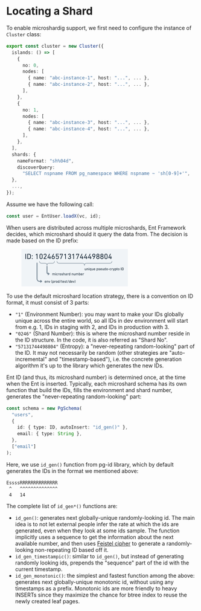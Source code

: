 # Locating a Shard

To enable microshardig support, we first need to configure the instance of `Cluster` class:

```typescript
export const cluster = new Cluster({
  islands: () => [
    {
      no: 0,
      nodes: [
        { name: "abc-instance-1", host: "...", ... },
        { name: "abc-instance-2", host: "...", ... },
      ],
    },
    {
      no: 1,
      nodes: [
        { name: "abc-instance-3", host: "...", ... },
        { name: "abc-instance-4", host: "...", ... },
      ],
    },
  ],
  shards: {
    nameFormat: "sh%04d",
    discoverQuery:
      "SELECT nspname FROM pg_namespace WHERE nspname ~ 'sh[0-9]+'",
  },
  ...,
});
```

Assume we have the following call:

```typescript
const user = EntUser.loadX(vc, id);
```

When users are distributed across multiple microshards, Ent Framework decides, which microshard should it query the data from. The decision is made based on the ID prefix:

<figure><img src="../.gitbook/assets/image.png" alt="" width="282"><figcaption></figcaption></figure>

To use the default microshard location strategy, there is a convention on ID format, it must consist of 3 parts:

* `"1"` (Environment Number): you may want to make your IDs globally unique across the entire world, so all IDs in dev environment will start from e.g. 1, IDs in staging with 2, and IDs in production with 3.
* `"0246"` (Shard Number): this is where the microshard number reside in the ID structure. In the code, it is also referred as "Shard No".
* `"57131744498804"` (Entropy): a "never-repeating random-looking" part of the ID. It may not necessarily be random (other strategies are "auto-incremental" and "timestamp-based"), i.e. the concrete generation algorithm it's up to the library which generates the new IDs.

Ent ID (and thus, its microshard number) is determined once, at the time when the Ent is inserted. Typically, each microshard schema has its own function that build the IDs, fills the environment and shard number, generates the "never-repeating random-looking" part:

```typescript
const schema = new PgSchema(
  "users",
  {
    id: { type: ID, autoInsert: "id_gen()" },
    email: { type: String },
  },
  ["email"]
);
```

Here, we use `id_gen()` function from pg-id library, which by default generates the IDs in the format we mentioned above:

```
EssssRRRRRRRRRRRRRR
 ^   ^^^^^^^^^^^^^^
 4   14
```

The complete list of `id_gen*()` functions are:

* `id_gen()`: generates next globally-unique randomly-looking id. The main idea is to not let external people infer the rate at which the ids are generated, even when they look at some ids sample. The function implicitly uses a sequence to get the information about the next available number, and then uses [Feistel cipher](https://en.wikipedia.org/wiki/Feistel_cipher) to generate a randomly-looking non-repeating ID based off it.
* `id_gen_timestampic()`: similar to `id_gen()`, but instead of generating randomly looking ids, prepends the "sequence" part of the id with the current timestamp.
* `id_gen_monotonic()`: the simplest and fastest function among the above: generates next globally-unique monotonic id, without using any timestamps as a prefix. Monotonic ids are more friendly to heavy INSERTs since they maximize the chance for btree index to reuse the newly created leaf pages.
